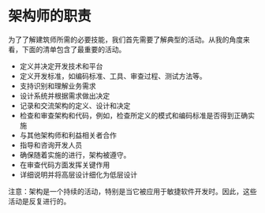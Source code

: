 # 架构师的职责

为了了解建筑师所需的必要技能，我们首先需要了解典型的活动。从我的角度来看，下面的清单包含了最重要的活动。

* 定义并决定开发技术和平台
* 定义开发标准，如编码标准、工具、审查过程、测试方法等。
* 支持识别和理解业务需求
* 设计系统并根据需求做出决定
* 记录和交流架构的定义、设计和决定
* 检查和审查架构和代码，例如，检查所定义的模式和编码标准是否得到正确实施
* 与其他架构师和利益相关者合作
* 指导和咨询开发人员
* 确保随着实施的进行，架构被遵守。
* 在审查代码方面发挥关键作用
* 详细说明并将高层设计细化为低层设计

注意：架构是一个持续的活动，特别是当它被应用于敏捷软件开发时。因此，这些活动是反复进行的。
